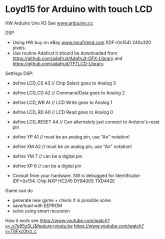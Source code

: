 # Loyd15 for Arduino with touch LCD

HW Arduino Uno R3
See www.arduuino.cc

DSP
- Using HW buy on eBay www.mcufriend.com (IDF=0x154) 240x320 pixels.
- Use routine Adafruit it should be downloaded from https://github.com/adafruit/Adafruit-GFX-Library and https://github.com/adafruit/TFTLCD-Library.

Settings DSP:
- define LCD_CS A3    // Chip Select goes to Analog 3
- define LCD_CD A2    // Command/Data goes to Analog 2
- define LCD_WR A1    // LCD Write goes to Analog 1
- define LCD_RD A0    // LCD Read goes to Analog 0
- define LCD_RESET A4 // Can alternately just connect to Arduino's reset pin
- define YP A1  // must be an analog pin, use "An" notation!
- define XM A2  // must be an analog pin, use "An" notation!
- define YM 7   // can be a digital pin
- define XP 6   // can be a digital pin

- Consult from your hardware. SW is debugged for Identificator IDF=0x154. Chip NXP HC245 DY8400S TXD442E

Game can do
- generate new game + check if is possible solve
- save/load with EEPROM
- solve using smart recursion

How it work see
https://www.youtube.com/watch?v=_v7p95zSl_I&feature=youtu.be
https://www.youtube.com/watch?v=T8Fxc0txz_c
